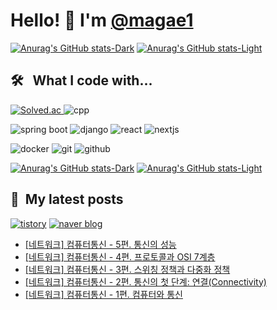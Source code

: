 # Hello! 👋 I'm [@magae1](https://github.com/magae1)

[![Anurag's GitHub stats-Dark](https://github-readme-stats-uo36.vercel.app/api?username=magae1&show_icons=true&theme=github_dark#gh-dark-mode-only)](https://github.com/anuraghazra/github-readme-stats#gh-dark-mode-only)
[![Anurag's GitHub stats-Light](https://github-readme-stats-uo36.vercel.app/api?username=magae1&show_icons=true&theme=graywhite#gh-light-mode-only)](https://github.com/anuraghazra/github-readme-stats#gh-light-mode-only)

## 🛠️ &nbsp; What I code with...
<p>
  <a href="https://solved.ac/profile/jji6665" target="blank">
    <img alt="Solved.ac" src="http://mazassumnida.wtf/api/mini/generate_badge?boj=jji6665" />
  </a>
  <picture>
    <source 
      srcset="https://img.shields.io/badge/-C++-151B24?logo=C%2B%2B&logoColor=00599C"
      media="(prefers-color-scheme: dark)"
    />
    <source 
      srcset="https://img.shields.io/badge/-C++-FFFFFF?logo=C%2B%2B&logoColor=00599C"
      media="(prefers-color-scheme: light), (prefers-color-scheme: no-preference)"
    />
    <img src="https://img.shields.io/badge/-C++-FFFFFF?logo=C%2B%2B&" alt="cpp" />
  </picture>
</p>
<p>
  <picture>
    <source 
      srcset="https://img.shields.io/badge/-SpringBoot-151B24?style=flat&logo=springboot"
      media="(prefers-color-scheme: dark)"
    />
    <source 
      srcset="https://img.shields.io/badge/-SpringBoot-FFFFFF?style=flat&logo=springboot"
      media="(prefers-color-scheme: light), (prefers-color-scheme: no-preference)"
    />
    <img src="https://img.shields.io/badge/-SpringBoot-FFFFFF?style=flat&logo=springboot" alt="spring boot" />
  </picture>
  <picture>
    <source 
      srcset="https://img.shields.io/badge/-Django-151B24?style=flat&logo=django"
      media="(prefers-color-scheme: dark)"
    />
    <source 
      srcset="https://img.shields.io/badge/-Django-FFFFFF?style=flat&logo=django&logoColor=0C4B33"
      media="(prefers-color-scheme: light), (prefers-color-scheme: no-preference)"
    />
    <img src="https://img.shields.io/badge/-Django-FFFFFF?style=flat&logo=django&logoColor=0C4B33" alt="django" />
  </picture>
  <picture>
    <source 
      srcset="https://img.shields.io/badge/-React-151B24?style=flat&logo=react"
      media="(prefers-color-scheme: dark)"
    />
    <source 
      srcset="https://img.shields.io/badge/-React-FFFFFF?style=flat&logo=react"
      media="(prefers-color-scheme: light), (prefers-color-scheme: no-preference)"
    />
    <img src="https://img.shields.io/badge/-React-FFFFFF?style=flat&logo=react" alt="react" />
  </picture>
  <picture>
    <source 
      srcset="https://img.shields.io/badge/-Nextjs-151B24?style=flat&logo=nextdotjs"
      media="(prefers-color-scheme: dark)"
    />
    <source 
      srcset="https://img.shields.io/badge/-Nextjs-FFFFFF?style=flat&logo=nextdotjs&logoColor=000000"
      media="(prefers-color-scheme: light), (prefers-color-scheme: no-preference)"
    />
    <img src="https://img.shields.io/badge/-Nextjs-FFFFFF?style=flat&logo=nextdotjs&logoColor=000000" alt="nextjs" />
  </picture>
</p>
<p>
  <picture>
    <source 
      srcset="https://img.shields.io/badge/-Docker-151B24?style=flat&logo=docker"
      media="(prefers-color-scheme: dark)"
    />
    <source 
      srcset="https://img.shields.io/badge/-Docker-FFFFFF?style=flat&logo=docker"
      media="(prefers-color-scheme: light), (prefers-color-scheme: no-preference)"
    />
    <img src="https://img.shields.io/badge/-Docker-FFFFFF?style=flat&logo=docker" alt="docker" />
  </picture>
  <picture>
    <source 
      srcset="https://img.shields.io/badge/-Git-151B24?style=flat&logo=git"
      media="(prefers-color-scheme: dark)"
    />
    <source 
      srcset="https://img.shields.io/badge/-Git-FFFFFF?style=flat&logo=git"
      media="(prefers-color-scheme: light), (prefers-color-scheme: no-preference)"
    />
    <img src="https://img.shields.io/badge/-Git-FFFFFF?style=flat&logo=git" alt="git" />
  </picture>
  <picture>
    <source 
      srcset="https://img.shields.io/badge/-GitHub-151B24?style=flat&logo=github"
      media="(prefers-color-scheme: dark)"
    />
    <source 
      srcset="https://img.shields.io/badge/-GitHub-FFFFFF?style=flat&logo=github&logoColor=000000"
      media="(prefers-color-scheme: light), (prefers-color-scheme: no-preference)"
    />
    <img src="https://img.shields.io/badge/-GitHub-FFFFFF?style=flat&logo=github&logoColor=000000" alt="github" />
  </picture>
</p>

[![Anurag's GitHub stats-Dark](https://github-readme-stats-uo36.vercel.app/api/top-langs?username=magae1&langs_count=8&show_icons=true&theme=github_dark&layout=compact&hide=lua,html,css#gh-dark-mode-only)](https://github.com/anuraghazra/github-readme-stats#gh-dark-mode-only)
[![Anurag's GitHub stats-Light](https://github-readme-stats-uo36.vercel.app/api/top-langs?username=magae1&langs_count=8&show_icons=true&theme=graywhite&layout=compact&hide=lua,html,css#gh-light-mode-only)](https://github.com/anuraghazra/github-readme-stats#gh-light-mode-only)


## 📎 &nbsp;My latest posts
[![tistory](https://img.shields.io/badge/tistory-000?logo=tistory&logoColor=white)](https://magae5basement.tistory.com/)
[![naver blog](https://img.shields.io/badge/naver_blog-03C75A?logo=NAVER&logoColor=white)](https://blog.naver.com/lws6665)
   
<!-- BLOG-POST-LIST:START -->
- [[네트워크] 컴퓨터통신 - 5편. 통신의 성능](https://magae5basement.tistory.com/entry/%EB%84%A4%ED%8A%B8%EC%9B%8C%ED%81%AC-%EC%BB%B4%ED%93%A8%ED%84%B0%ED%86%B5%EC%8B%A0-5%ED%8E%B8-%ED%86%B5%EC%8B%A0%EC%9D%98-%EC%84%B1%EB%8A%A5)
- [[네트워크] 컴퓨터통신 - 4편. 프로토콜과 OSI 7계층](https://magae5basement.tistory.com/entry/%EB%84%A4%ED%8A%B8%EC%9B%8C%ED%81%AC-%EC%BB%B4%ED%93%A8%ED%84%B0%ED%86%B5%EC%8B%A0-4%ED%8E%B8-%ED%94%84%EB%A1%9C%ED%86%A0%EC%BD%9C%EA%B3%BC-OSI-7%EA%B3%84%EC%B8%B5)
- [[네트워크] 컴퓨터통신 - 3편. 스위칭 정책과 다중화 정책](https://magae5basement.tistory.com/entry/%EB%84%A4%ED%8A%B8%EC%9B%8C%ED%81%AC-%EC%BB%B4%ED%93%A8%ED%84%B0%ED%86%B5%EC%8B%A0-3%ED%8E%B8-%EC%8A%A4%EC%9C%84%EC%B9%AD-%EC%A0%95%EC%B1%85%EA%B3%BC-%EB%8B%A4%EC%A4%91%ED%99%94-%EC%A0%95%EC%B1%85)
- [[네트워크] 컴퓨터통신 - 2편. 통신의 첫 단계: 연결&lpar;Connectivity&rpar;](https://magae5basement.tistory.com/entry/%EB%84%A4%ED%8A%B8%EC%9B%8C%ED%81%AC-%EC%BB%B4%ED%93%A8%ED%84%B0%ED%86%B5%EC%8B%A0-2%ED%8E%B8-%ED%86%B5%EC%8B%A0%EC%9D%98-%EC%B2%AB-%EB%8B%A8%EA%B3%84-%EC%97%B0%EA%B2%B0Connectivity)
- [[네트워크] 컴퓨터통신 - 1편. 컴퓨터와 통신](https://magae5basement.tistory.com/entry/%EB%84%A4%ED%8A%B8%EC%9B%8C%ED%81%AC-%EC%BB%B4%ED%93%A8%ED%84%B0%ED%86%B5%EC%8B%A0-1%ED%8E%B8-%EC%BB%B4%ED%93%A8%ED%84%B0%EC%99%80-%ED%86%B5%EC%8B%A0)
<!-- BLOG-POST-LIST:END -->
